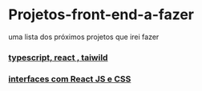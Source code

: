 # Projetos-front-end-a-fazer
uma lista dos próximos projetos que irei fazer

### [typescript, react , taiwild](https://youtu.be/gmBdEEtNZy0?si=wpgovzqhjw_NhG7G)
### [interfaces com React JS e CSS](https://youtu.be/gmBdEEtNZy0?si=wpgovzqhjw_NhG7G)
